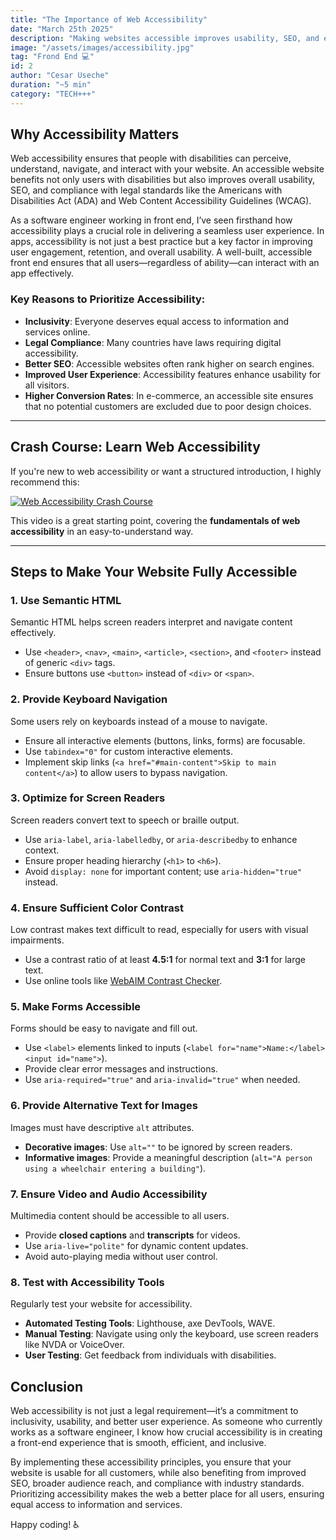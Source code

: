 ```yaml
---
title: "The Importance of Web Accessibility"
date: "March 25th 2025"
description: "Making websites accessible improves usability, SEO, and ensures inclusivity for all users, including those with disabilities."
image: "/assets/images/accessibility.jpg"
tag: "Frond End 💻"
id: 2
author: "Cesar Useche"
duration: "~5 min"
category: "TECH+++"
---
```

## Why Accessibility Matters
Web accessibility ensures that people with disabilities can perceive, understand, navigate, and interact with your website. An accessible website benefits not only users with disabilities but also improves overall usability, SEO, and compliance with legal standards like the Americans with Disabilities Act (ADA) and Web Content Accessibility Guidelines (WCAG).

As a software engineer working in front end, I’ve seen firsthand how accessibility plays a crucial role in delivering a seamless user experience. In apps, accessibility is not just a best practice but a key factor in improving user engagement, retention, and overall usability. A well-built, accessible front end ensures that all users—regardless of ability—can interact with an app effectively.

### **Key Reasons to Prioritize Accessibility:**
- **Inclusivity**: Everyone deserves equal access to information and services online.
- **Legal Compliance**: Many countries have laws requiring digital accessibility.
- **Better SEO**: Accessible websites often rank higher on search engines.
- **Improved User Experience**: Accessibility features enhance usability for all visitors.
- **Higher Conversion Rates**: In e-commerce, an accessible site ensures that no potential customers are excluded due to poor design choices.

---

## **Crash Course: Learn Web Accessibility**
If you're new to web accessibility or want a structured introduction, I highly recommend this:

[![Web Accessibility Crash Course](https://img.youtube.com/vi/e2nkq3h1P68/0.jpg)](https://www.youtube.com/watch?v=e2nkq3h1P68)

This video is a great starting point, covering the **fundamentals of web accessibility** in an easy-to-understand way.

---

## **Steps to Make Your Website Fully Accessible**

### **1. Use Semantic HTML**
Semantic HTML helps screen readers interpret and navigate content effectively.
- Use `<header>`, `<nav>`, `<main>`, `<article>`, `<section>`, and `<footer>` instead of generic `<div>` tags.
- Ensure buttons use `<button>` instead of `<div>` or `<span>`.

### **2. Provide Keyboard Navigation**
Some users rely on keyboards instead of a mouse to navigate.
- Ensure all interactive elements (buttons, links, forms) are focusable.
- Use `tabindex="0"` for custom interactive elements.
- Implement skip links (`<a href="#main-content">Skip to main content</a>`) to allow users to bypass navigation.

### **3. Optimize for Screen Readers**
Screen readers convert text to speech or braille output.
- Use `aria-label`, `aria-labelledby`, or `aria-describedby` to enhance context.
- Ensure proper heading hierarchy (`<h1>` to `<h6>`).
- Avoid `display: none` for important content; use `aria-hidden="true"` instead.

### **4. Ensure Sufficient Color Contrast**
Low contrast makes text difficult to read, especially for users with visual impairments.
- Use a contrast ratio of at least **4.5:1** for normal text and **3:1** for large text.
- Use online tools like [WebAIM Contrast Checker](https://webaim.org/resources/contrastchecker/).

### **5. Make Forms Accessible**
Forms should be easy to navigate and fill out.
- Use `<label>` elements linked to inputs (`<label for="name">Name:</label> <input id="name">`).
- Provide clear error messages and instructions.
- Use `aria-required="true"` and `aria-invalid="true"` when needed.

### **6. Provide Alternative Text for Images**
Images must have descriptive `alt` attributes.
- **Decorative images**: Use `alt=""` to be ignored by screen readers.
- **Informative images**: Provide a meaningful description (`alt="A person using a wheelchair entering a building"`).

### **7. Ensure Video and Audio Accessibility**
Multimedia content should be accessible to all users.
- Provide **closed captions** and **transcripts** for videos.
- Use `aria-live="polite"` for dynamic content updates.
- Avoid auto-playing media without user control.

### **8. Test with Accessibility Tools**
Regularly test your website for accessibility.
- **Automated Testing Tools**: Lighthouse, axe DevTools, WAVE.
- **Manual Testing**: Navigate using only the keyboard, use screen readers like NVDA or VoiceOver.
- **User Testing**: Get feedback from individuals with disabilities.

## **Conclusion**
Web accessibility is not just a legal requirement—it’s a commitment to inclusivity, usability, and better user experience. As someone who currently works as a software engineer, I know how crucial accessibility is in creating a front-end experience that is smooth, efficient, and inclusive.

By implementing these accessibility principles, you ensure that your website is usable for all customers, while also benefiting from improved SEO, broader audience reach, and compliance with industry standards. Prioritizing accessibility makes the web a better place for all users, ensuring equal access to information and services.

Happy coding! ♿️